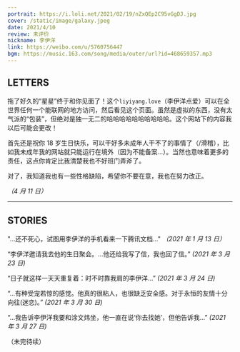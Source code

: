 ```yaml
---
portrait: https://i.loli.net/2021/02/19/nZxQEp2C95vGgDJ.jpg
cover: /static/image/galaxy.jpeg
date: 2021/4/10
review: 未评价
nickname: 李伊洋
link: https://weibo.com/u/5760756447
bgm: https://music.163.com/song/media/outer/url?id=468659357.mp3
---
```


## LETTERS

拖了好久的“星星”终于和你见面了！这个`liyiyang.love`（李伊洋点爱）可以在全世界任何一个能联网的地方访问，然后看见这个页面。虽然是虚拟的东西，没有太气派的“包装”，但绝对是独一无二的哈哈哈哈哈哈哈哈哈哈。这个网站下的内容我以后可能会更改！

首先还是祝你 18 岁生日快乐，可以干好多未成年人干不了的事情了（/滑稽），比如我未成年我的网站就只能运行在境外（因为不能备案...）。当然也意味着更多的责任，这点你肯定比我清楚我也不好班门弄斧了。

对了，我知道我也有一些性格缺陷，希望你不要在意，我也在努力改正。

_（4 月 11 日）_

<hr />

## STORIES

"...还不死心，试图用李伊洋的手机看来一下腾讯文档..."
_（2021 年 1 月 13 日）_

“李伊洋邀请我去他的生日聚会。...他还给我写了信，我也回了信。”
_(2021 年 3 月 23 日)_

“日子就这样一天天重复着：时不时靠我肩的李伊洋...”
_(2021 年 3 月 24 日)_

“...有种受宠若惊的感觉。他真的很粘人，也很缺乏安全感。对于永恒的友情十分向往(迷恋)。”
_(2021 年 3 月 30 日)_

“...我告诉李伊洋我要和涂文炜坐，他一直在说‘你去找她’，但他告诉我...”
_(2021 年 3 月 27 日)_

（未完待续）
